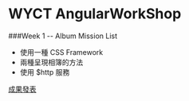 # WYCT AngularWorkShop

###Week 1 -- Album
Mission List
  * 使用一種 CSS Framework
  * 兩種呈現相簿的方法
  * 使用 $http 服務

[成果發表](https://github.com/ilandy/AngularWorkShop,self)
